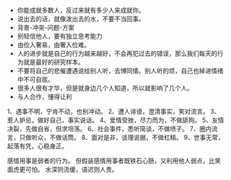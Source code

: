 - 你能成就多数人，反过来就有多少人来成就你。
- 说出去的话，就像泼出去的水，不要不当回事。
- 背景-冲突-问题-方案
- 别轻信他人，要有独立思考能力
- 由俭入奢易，由奢入俭难。
- 人的进步就是自己的行为越来越好，不会再犯过去的错误，那么我们每天的行为就是最好的研究样本。
- 不要将自己的悲催遭遇说给别人听，去博同情。别人听的烦，自己也掉进情绪中不可自拔。
- 很多人很有才华，但是就身边几个人知道，所以就影响了几个人。
- 与人合作，懂得让利



1、遇事不明，宁肯不动，也别冲动。
2、遭人诽谤，澄清事实，笑对流言。
3、惹人妒忌，做好自己，事实说话。
4、爱情受挫，尽力而为，不做舔狗。
5、友情决裂，先做自省，但求坦荡。
6、社会事件，悉听简谈，不做喷子。
7、圈内流言，只做听众，不做话筒。
8、面对是非，谈理说据，不做杠精。
9、世事无常，起落有凭，心稳身正。

感情用事是弱者的行为。
但假装感情用事者既铁石心肠，又利用他人弱点，比笑面虎更可怕。
水深则流缓，语迟则人贵。
